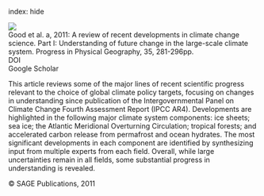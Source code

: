 index: hide

<div class="Citation">
    <div class="Citation-thumb CitationThumb-linked"  data-href="https://doi.org/10.1177/0309133311407651">
      <img src="https://static.claimspace.cloud/climate-study-static/refs/thumbs/12/Good_et_al_2011a-thumb.png" />
    </div>

  <div class="Citation-body">
    <div class="Citation-text">Good et al. a, 2011: A review of recent developments in climate change science. Part I: Understanding of future change in the large-scale climate system. <span class="Article-journal">Progress in Physical Geography, </span><span class="Article-volume">35, </span>281-296pp.</div>
    <div class="Citation-links">
      <div class="CitationLink" data-href="https://doi.org/10.1177/0309133311407651">
        <div class="CitationLink-icon CitationLink-Doi"></div>
        <div class="CitationLink-text">DOI</div>
      </div>
      <div class="CitationLink" data-href="https://scholar.google.com/scholar?q=10.1177/0309133311407651">
        <div class="CitationLink-icon CitationLink-Scholar"></div>
        <div class="CitationLink-text">Google Scholar</div>
      </div>
    </div>
  </div>
</div>

This article reviews some of the major lines of recent scientific progress relevant to the choice of global climate policy targets, focusing on changes in understanding since publication of the Intergovernmental Panel on Climate Change Fourth Assessment Report (IPCC AR4). Developments are highlighted in the following major climate system components: ice sheets; sea ice; the Atlantic Meridional Overturning Circulation; tropical forests; and accelerated carbon release from permafrost and ocean hydrates. The most significant developments in each component are identified by synthesizing input from multiple experts from each field. Overall, while large uncertainties remain in all fields, some substantial progress in understanding is revealed.

<div class="Citation-copy">
&copy; SAGE Publications, 2011
</div>